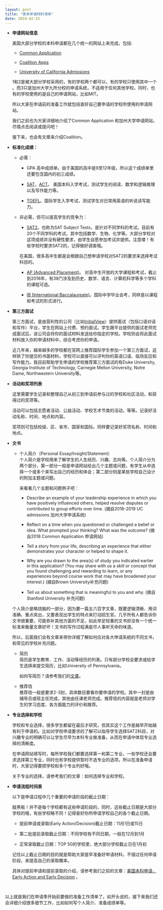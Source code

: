 ```yaml
---
layout: post
title: "美本申请材料清单"
date: 2019-02-25
---
```


+ **申请网站信息**  

  美国大部分学校的本科申请都在几个统一的网站上来完成，包括:  
  + [Common Application](https://app.commonapp.org)

  + [Coalition Apps](https://www.mycoalition.org)

  + [University of California Admissions](https://admissions.universityofcalifornia.edu)

  1和2是被大部分学校采用的，有的学校两个都可以，有的学校只使用其中一个 。而3只是加州大学九所分校的申请系统，不适用于任何其他学校。同时，也有的学校使用的是自己的申请网站，比如MIT。

  所以大家在申请前的准备工作就包括查好自己要申请的学校所使用的申请网站。

  我们之前也为大家详细地介绍了Common Application 和加州大学申请网站，尽情点击阅读或提问吧！

  接下来，也会有文章来介绍Coalition。

+ **标准化成绩：**  

  + 必需：  
    + GPA 高中成绩单。由于美国的高中是9至12年级，所以这个成绩单里还要包含国内的初三成绩。

    + [SAT](https://collegereadiness.collegeboard.org/sat)，[ACT](http://www.act.org/content/act/en/products-and-services/the-act.html)。 美国本科入学考试，测试学生的阅读、数学和逻辑推理以及写作能力等。

    + [TOEFL](https://toefl.neea.cn/)。国际学生入学考试，测试学生对日常用英语的听说读写能力。

  + 非必需，但可以提高学生的竞争力：  
    + [SAT2](https://collegereadiness.collegeboard.org/sat-subject-tests/subjects)。也称为SAT Subject Tests，是针对不同学科的考试。目前有20个不同学科的考试，其中包括数学、生物、化学等。大部分学校对这项成绩并没有硬性要求，由学生自愿参加考试并提供。注意喽！有些学校时要求SAT2的，记得做好调查哦。

  	 在美国，很多高中生都是会根据自己想申请学校对SAT2的要求来选择考试科目的。

    + [AP (Advanced Placement)](https://ap.collegeboard.org/)。 对高中生开放的大学课程和考试，截止到2018年，有38门涉及到历史、数学、语言、计算机科学等多个学科的课程可选。

  	+ [IB (International Baccalaureate)](https://www.ibo.org/about-the-ib/)。国际中学毕业会考，同样是以课程和考试的形式进行。

+ **第三方面试**  

  第三方面试，是由营利性的公司（比如[InitialView](https://initialview.com/home)）提供面试（包括口语对话和写作）平台，学生在网站上付费、预约面试。学生跟平台提供的面试老师完成面试后，该公司会将你的面试材料发送给你指定的学校。学校则会将此面试材料放入你的申请材料中，综合考虑你的申请。

  近几年来，越来越多的学校都在官网上推荐国际学生参加一个第三方面试，这样除了你提交的书面材料，学校可以直接可以评判你的英语口语、临场反应和写作能力。我目前帮助学生申请的学校推荐第三方面试的有Duke University, Georgia Institute of Technology, Carnegie Mellon University, Notre Dame, Northwestern University等。

+ **活动和奖项列表**  

  这里需要学生记录和整理自己从初三到申请前参与过的学校和社区活动，和获得过的奖项等。

  活动可以包括志愿者活动、公益活动、学校艺术节类的活动，等等。记录好活动名称、时间、地点和内容。

  奖项则可包括校级、区、省市、国家和国际。同样要记录好奖项名称、时间和地点。

+ **文书**  

  + 个人简介（Personal Essay/Insight/Statement）  
    个人简介是学校用来了解学生的人生经历、兴趣、志向等。个人简介分为两个部分，第一部分一般是申请网站给出几个主题或问题，有学生从中选择一个或多个来写出自己的经历和体会；第二部分则是某些学校自己设计的附加主题或问题。

    来看看几个主题和问题例子吧：  
    * Describe an example of your leadership experience in which you have positively influenced others, helped resolve disputes or contributed to group efforts over time. (摘自2018-2019 UC admissions 加州大学申请系统)

    * Reflect on a time when you questioned or challenged a belief or idea. What prompted your thinking? What was the outcome? (摘自2018 Common Application 申请网站)

    * Tell a story from your life, describing an experience that either demonstrates your character or helped to shape it.

    * Why are you drawn to the area(s) of study you indicated earlier in this application? (You may share with us a skill or concept that you found challenging and rewarding to learn, or any experiences beyond course work that may have broadened your interest.) (摘自Brown University补充问题)

    * Tell us about something that is meaningful to you and why. (摘自Stanford University 补充问题)

  个人简介是略烧脑的一部分，因为要一篇五六百字文章，既要逻辑清晰、用词准确、重点突出，又要表现出学生的特点来打动招生官。几乎所有人都告诉你文书很重要，可能弥补其他方面的不足。如此举足轻重的文书却没有一个统一标准来衡量文章好坏！文书的写作过程满是尽人事听天命的味道。

  所以，后面我们会有文章来带你详细了解如何应对各大申请系统的不同文书，和常见的学校补充问题。

  + 简历  
    简历是学生教育、工作、活动等经历的列表。只有部分学校会要求或给学生选择来提交简历，比如University of Pennsylvania。

    如何写简历？请参考我们的[文章](http://www.tessay.org/blog/2017/09/12/resume)。

  + 推荐信  
    推荐信一般是要求2-3封，具体数目要看你要申请的学校。其中一封是由辅导员或班主任完成，其他由任课老师完成。推荐信的内容就是老师对学生的学习态度、各方面能力的评价和推荐。

+ **专业选择和学校**  

  学校和专业选择，很多学生都留在最后才研究，但其实这个工作是越早开始越有利于申请的。比如对学校申请要求的了解可以指导学生选择SAT2科目，对兴趣专业的明确可以让学生尽早为本科专业做准备，从而在申请中体现专业选择的清晰度。

  在申请网站填写时，每所学校我们都要选择第一和第二专业，一些学校还会要求选择第三专业，同时也有学校提供暂时不选专业的选项。所以在准备申请时，大家记得要把学校和多个专业列好哦。

  关于专业的选择，请参考我们的文章：如何选择专业和学校。

+ **申请流程时间表**  

  以下是申请过程中几个重要的申请阶段的截止日期：

  敲黑板！并不是每个学校都有这些申请阶段的，同时，这些截止日期是大部分学校的哦，有些学校略不同！记得查好你所申请学校自己的各个截止日期。
  * 提前申请或录取(Early Action/Decision)截止日期：11月1日或15日

  * 第二批提前录取截止日期：不同学校有不同日期，一般在12月到1月

  * 正常录取截止日期：TOP 50的学校里，绝大部分学校截止日在1月初

  记住以上截止日期的目的就是帮助大家提早准备好申请材料，不错过任何申请阶段，来提高自己的录取概率。

  具体对提前申请和提前录取的介绍，请参考我们之前的文章：[美国本科申请，Early Action and Early Decision](http://www.tessay.org/blog/2018/10/19/earlyadmission) 。

<br>

以上就是我们在申请季开始前要做的准备工作清单了。如开头说的，接下来我们还会详细介绍很多细节工作，比如如何写个人简介、准备成绩单等。
